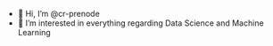 - 👋 Hi, I’m @cr-prenode
- 👀 I’m interested in everything regarding Data Science and Machine Learning

<!---
cr-prenode/cr-prenode is a ✨ special ✨ repository because its `README.md` (this file) appears on your GitHub profile.
You can click the Preview link to take a look at your changes.
--->

